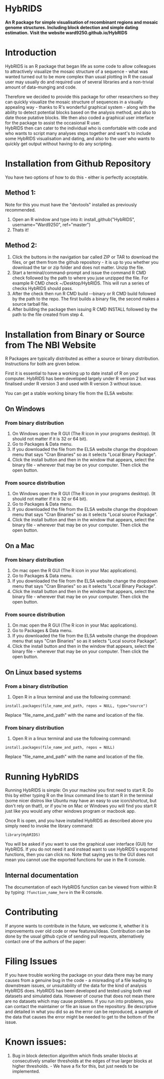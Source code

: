 HybRIDS
=======

**An R package for simple visualisation of recombinant regions and mosaic genome structures. Including block detection and simple dating estimation.**
**Visit the website ward9250.github.io/HybRIDS**

# Introduction

HybRIDS is an R package that began life as some code to allow colleagues to attractively visualize the mosaic structure of
a sequence - what was wanted turned out to be more complex than usual plotting in R the casual user may usually do and required use of several libraries and a non-trivial amount of data-munging and code.

Therefore we decided to provide this package for other researchers so they can quickly visualize the mosaic structure of sequences in a visually appealing way - thanks to R's wonderful graphical system - 
along with the ability to detect potential blocks based on the analysis method, and also to date those putative blocks. We then also coded a graphical user interface for the package to assist the occasional R user.  
HybRIDS then can cater to the individual who is comfortable with code and who wants to script many analyses steps together and want's to include some HybRIDS visualisation and dating, and also to the user who wants to quickly get output 
without having to do any scripting.

# Installation from Github Repository

You have two options of how to do this - either is perfectly acceptable.

## Method 1:

Note for this you must have the "devtools" installed as previously recommended.

1. Open an R window and type into it: install_github("HybRIDS", username="Ward9250", ref="master")
2. Thats it!

## Method 2:

1. Click the buttons in the navigation bar called ZIP or TAR to download the files, or get them from the github repository - it is up to you whether you download the tar or zip folder and does not matter. Unzip the file.
2. Start a terminal/command-prompt and issue the command R CMD check followed by the path to where you juse unzipped the file. For example R CMD check ~/Desktop/HybRIDS. This will run a series of checks HybRIDS should pass.
3. After the check then run R CMD build --binary or R CMD build followed by the path to the repo. The first builds a binary file, the second makes a source tarball file.
4. After building the package then issuing R CMD INSTALL followed by the path to the file created from step 4.


# Installation from Binary or Source from The NBI Website

R Packages are typically distributed as either a source or binary distribution. Instructions for both are given below.

First it is essential to have a working up to date install of R on your computer. HybRIDS has been developed largely
under R version 2 but was finalised under R version 3 and used with R version 3 without issue.

You can get a stable working binary file from the ELSA website:

## On Windows

### From binary distribution

1. On Windows open the R GUI (The R icon in your programs desktop). (It should not matter if it is 32 or 64 bit).
2. Go to Packages & Data menu.
3. If you downloaded the file from the ELSA website change the dropdown menu that says "Cran Binaries" so as it selects "Local Binary Package".
4. Click the install button and then in the window that appears, select the binary file - wherever that may be on your computer. Then click the open button.

### From source distribution

1. On Windows open the R GUI (The R icon in your programs desktop). (It should not matter if it is 32 or 64 bit).
2. Go to Packages & Data menu.
3. If you downloaded the file from the ELSA website change the dropdown menu that says "Cran Binaries" so as it selects "Local source Package".
4. Click the install button and then in the window that appears, select the binary file - wherever that may be on your computer. Then click the open button.

## On a Mac

### From binary distribution

1. On mac open the R GUI (The R icon in your Mac applications).
2. Go to Packages & Data menu.
3. If you downloaded the file from the ELSA website change the dropdown menu that says "Cran Binaries" so as it selects "Local Binary Package".
4. Click the install button and then in the window that appears, select the binary file - wherever that may be on your computer. Then click the open button.

### From source distribution

1. On mac open the R GUI (The R icon in your Mac applications).
2. Go to Packages & Data menu.
3. If you downloaded the file from the ELSA website change the dropdown menu that says "Cran Binaries" so as it selects "Local source Package".
4. Click the install button and then in the window that appears, select the binary file - wherever that may be on your computer. Then click the open button.

## On Linux based systems

### From a binary distribution

1. Open R in a linux terminal and use the following command:

``` install.packages(file_name_and_path, repos = NULL, type="source") ```

Replace "file_name_and_path" with the name and location of the file.

### From binary distribution

1. Open R in a linux terminal and use the following command:

``` install.packages(file_name_and_path, repos = NULL) ```

Replace "file_name_and_path" with the name and location of the file.

# Running HybRIDS

Running HybRIDS is simple: On your machine you first need to start R. Do this by either typing R on the linux command line to start R in the terminal 
(some nicer distros like Ubuntu may have an easy to use icon/shortcut, but don't rely on that!), or if you're on Mac or Windows you will find you start 
R just like you would any other windows program or macbook app.

Once R is open, and you have installed HybRIDS as described above you simply need to invoke the library command:

``` library(HybRIDS) ```

You will be asked if you want to use the graphical user interface (GUI) for HybRIDS. If you do not need it and instead want to use HybRIDS's exported 
functions, then you can click no.
Note that saying yes to the GUI does not mean you cannot use the exported functions for use in the R console.

## Internal documentation

The documentation of each HybRIDS function can be viewed from within R by typing:
``` ?function_name_here ``` in the R console.

# Contributing

If anyone wants to contribute in the future, we welcome it, whether it is improvements over old code or new features/ideas.
Contribution can be done by the usual github cycle of sending pull requests, alternatively contact one of the authors of the paper: 

# Filing Issues

If you have trouble working the package on your data there may be many causes from a genuine bug in the code - a misreading of a file leading to downstream issues, or unsuitability of the data for the kind of analysis HybRIDS does.
HybRIDS has been developed and tested using both real datasets and simulated data. However of course that does not mean there are no datasets which may cause problems. If you run into problems, you can contact the maintainer or file an issue on the repository. 
Be descriptive and detailed in what you did so as the error can be reproduced, a sample of the data that causes the error might be needed to get to the bottom of the issue.

# Known issues:

1. Bug in block detection algorithm which finds smaller blocks at consecutively smaller thresholds at the edges of true larger blocks at higher thresholds. - We have a fix for this, but just needs to be implemented.
